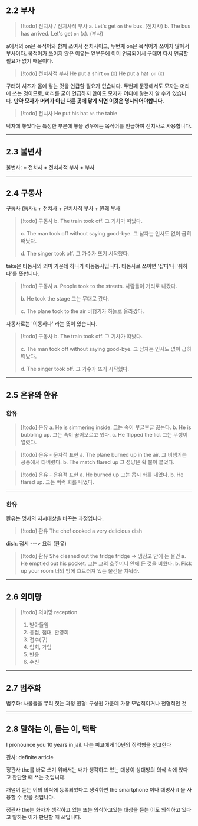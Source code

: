 
## 2.2 부사

> [!todo] 전치사 / 전치사적 부사
> a. Let's get `on` the bus. (전치사)
b. The bus has arrived. Let's get `on` (x). (부사)

a에서의 on은 목적어와 함께 쓰여서 전치사이고, 두번째 on은 목적어가 쓰이지 않아서 부사이다.
목적어가 쓰이지 않은 이유는 앞부분에 이미 언급되어서 구태여 다시 언급할 필요가 없기 때문이다.

> [!todo] 전치사적 부사
> He put a shirt `on` (x)
> He put a hat` on` (x)

구태여 셔츠가 몸에 닿는 것을 언급할 필요가 없습니다. 두번째 문장에서도 모자는 머리에 쓰는 것이므로, 머리를 굳이 언급하지 않아도 모자가 어디에 닿는지 알 수가 있습니다. **만약 모자가 머리가 아닌 다른 곳에 닿게 되면 이것은 명시되어야합니다.**

> [!todo] 전치사
> He put his hat `on` the table

탁자에 놓았다는 특정한 부분에 놓을 경우에는 목적어를 언급하여 전치사로 사용합니다. 

---
## 2.3 불변사

불변사: 
	+ 전치사
	+ 전치사적 부사
	+ 부사

----
## 2.4 구동사
구동사 (동사):
	+ 전치사
	+ 전치사적 부사
	+ 원래 부사

> [!todo] 구동사
> b. The train took off. 
> 	그 기차가 떠났다.
> 
> c. The man took off without saying good-bye.
> 	그 남자는 인사도 없이 급히 떠났다.
> 
> d. The singer took off.
> 	그 가수가 뜨기 시작했다.

take은 타동사의 의미 가운데 하나가 이동동사입니다. 타동사로 쓰이면 '잡다'나 '취하다'를 뜻합니다.

> [!todo] 구동사
> a. People took to the streets.
> 	사람들이 거리로 나갔다.
> 
> b. He took the stage
> 	그는 무대로 갔다.
> 
> c. The plane took to the air
> 	비행기가 하늘로 올라갔다.

자동사로는 '이동하다' 라는 뜻이 있습니다.

> [!todo] 구동사
> b. The train took off. 
> 	그 기차가 떠났다.
> 
> c. The man took off without saying good-bye.
> 	그 남자는 인사도 없이 급히 떠났다.
> 
> d. The singer took off.
> 	그 가수가 뜨기 시작했다.

-----
## 2.5 은유와 환유

### 환유

> [!todo] 은유
> a. He is simmering inside.
> 	그는 속이 부글부글 끓는다.
> b. He is bubbling up.
> 	그는 속이 끓어오르고 있다.
> c. He flipped the lid.
> 	그는 뚜껑이 열렸다.

> [!todo] 은유 - 문자적 표현
> a. The plane burned up in the air.
> 	그 비행기는 공중에서 타버렸다.
> b. The match flared up
> 	그 성냥은 확 불이 붙었다.

> [!todo] 은유 - 은유적 표현
> a. He burned up
> 	그는 몹시 화를 내었다.
> b. He flared up.
> 	그는 버럭 화를 내었다.

----
### 환유

환유는 명사의 지시대상을 바꾸는 과정입니다. 

> [!todo] 환유
> The chef cooked a very delicious dish

dish: 접시 ---> 요리 (환유)

> [!todo] 환유
> She cleaned out the fridge
> fridge => 냉장고 안에 든 물건
> a. He emptied out his pocket.
> 	그는 그의 호주머니 안에 든 것을 비웠다.
> b. Pick up your room
> 	너의 방에 흐트러져 있는 물건을 치워라.

----

## 2.6 의미망

> [!todo] 의미망
> reception
> 1. 받아들임
> 2. 응접, 접대, 환영회
> 3. 접수(구)
> 4. 입회, 가입
> 5. 반응
> 6. 수신

-----
## 2.7 범주화

범주화: 사물들을 무리 짓는 과정
원형: 구성원 가운데 가장 모범적이거나 전형적인 것

----
## 2.8 말하는 이, 듣는 이, 맥락

I pronounce you 10 years in jail.
나는 피고에게 10년의 징역형을 선고한다

관사: definite article

정관사 the를 바로 쓰기 위해서는 내가 생각하고 있는 대상이 상대방의 의식 속에 있다고 판단할 때 쓰는 것입니다. 

개념이 듣는 이의 의식에 등록되었다고 생각하면 the smartphone 이나 대명사 it 을 사용할 수 있을 것입니다.

정관사 the는 화자가 생각하고 있는 또는 의식하고있는 대상을 듣는 이도 의식하고 있다고 말하는 이가 판단할 때 쓰입니다.



